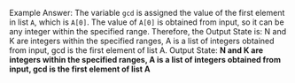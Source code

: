 Example Answer: 
The variable `gcd` is assigned the value of the first element in list `A`, which is `A[0]`. The value of `A[0]` is obtained from input, so it can be any integer within the specified range. Therefore, the Output State is: N and K are integers within the specified ranges, A is a list of integers obtained from input, gcd is the first element of list A.
Output State: **N and K are integers within the specified ranges, A is a list of integers obtained from input, gcd is the first element of list A**